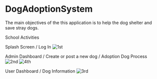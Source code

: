 # DogAdoptionSystem

The main objectives of the this application is to help the dog shelter and save stray dogs. 

School Activities

Splash Screen / Log In
![1st](https://user-images.githubusercontent.com/115217805/196234447-2ca82018-135a-4f53-a54f-5af6ef9fb193.png)

Admin Dashboard / Create or post a new dog / Adoption Dog Process
![2nd](https://user-images.githubusercontent.com/115217805/196234911-5cb9a116-a9e9-4637-9d60-0d2e6fb39988.png)
![4th](https://user-images.githubusercontent.com/115217805/196235022-3da46637-de67-492c-9de0-ecf0a033f842.png)


User Dashboard / Dog Information
![3rd](https://user-images.githubusercontent.com/115217805/196234868-edcb81ef-e1ac-4b62-ad16-85375c33a6c7.png)




